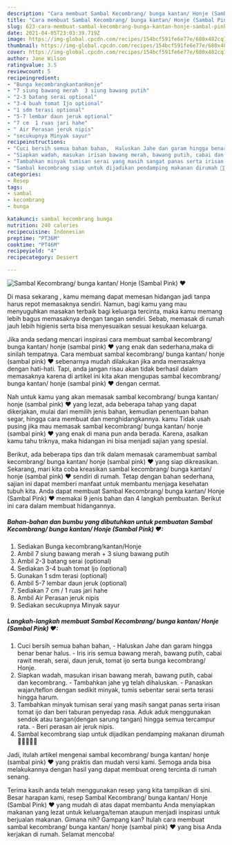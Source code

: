 ```yaml
---
description: "Cara membuat Sambal Kecombrang/ bunga kantan/ Honje (Sambal Pink) ❤ yang lezat Untuk Jualan"
title: "Cara membuat Sambal Kecombrang/ bunga kantan/ Honje (Sambal Pink) ❤ yang lezat Untuk Jualan"
slug: 623-cara-membuat-sambal-kecombrang-bunga-kantan-honje-sambal-pink-yang-lezat-untuk-jualan
date: 2021-04-05T23:03:39.719Z
image: https://img-global.cpcdn.com/recipes/154bcf591fe6e77e/680x482cq70/sambal-kecombrang-bunga-kantan-honje-sambal-pink-❤-foto-resep-utama.jpg
thumbnail: https://img-global.cpcdn.com/recipes/154bcf591fe6e77e/680x482cq70/sambal-kecombrang-bunga-kantan-honje-sambal-pink-❤-foto-resep-utama.jpg
cover: https://img-global.cpcdn.com/recipes/154bcf591fe6e77e/680x482cq70/sambal-kecombrang-bunga-kantan-honje-sambal-pink-❤-foto-resep-utama.jpg
author: Jane Wilson
ratingvalue: 3.5
reviewcount: 5
recipeingredient:
- "Bunga kecombrangkantanHonje"
- "7 siung bawang merah  3 siung bawang putih"
- "2-3 batang serai optional"
- "3-4 buah tomat Ijo optional"
- "1 sdm terasi optional"
- "5-7 lembar daun jeruk optional"
- "7 cm  1 ruas jari hahe"
- " Air Perasan jeruk nipis"
- "secukupnya Minyak sayur"
recipeinstructions:
- "Cuci bersih semua bahan bahan,  Haluskan Jahe dan garam hingga benar benar halus.  Iris iris semua bawang merah, bawang putih, cabai rawit merah, serai, daun jeruk, tomat ijo serta bunga kecombrang/ Honje."
- "Siapkan wadah, masukan irisan bawang merah, bawang putih, cabai dan kecombrang. Tambahkan jahe yg telah dihaluskan.  Panaskan wajan/teflon dengan sedikit minyak, tumis sebentar serai serta terasi hingga harum."
- "Tambahkan minyak tumisan serai yang masih sangat panas serta irisan tomat ijo dan beri taburan penyedap rasa. Aduk aduk menggunakan sendok atau tangan(dengan sarung tangan) hingga semua tercampur rata.  Beri perasan air jeruk nipis."
- "Sambal kecombrang siap untuk dijadikan pendamping makanan dirumah 👌🏻👩🏻‍🍳"
categories:
- Resep
tags:
- sambal
- kecombrang
- bunga

katakunci: sambal kecombrang bunga 
nutrition: 240 calories
recipecuisine: Indonesian
preptime: "PT36M"
cooktime: "PT46M"
recipeyield: "4"
recipecategory: Dessert

---
```



![Sambal Kecombrang/ bunga kantan/ Honje (Sambal Pink) ❤](https://img-global.cpcdn.com/recipes/154bcf591fe6e77e/680x482cq70/sambal-kecombrang-bunga-kantan-honje-sambal-pink-❤-foto-resep-utama.jpg)

Di masa  sekarang , kamu memang dapat memesan hidangan jadi tanpa harus repot memasaknya sendiri. Namun, bagi kamu yang mau menyuguhkan masakan terbaik bagi keluarga tercinta, maka kamu memang lebih bagus memasaknya dengan tangan sendiri. Sebab, memasak di rumah jauh lebih higienis serta bisa menyesuaikan sesuai kesukaan keluarga.

Jika anda sedang mencari inspirasi cara membuat sambal kecombrang/ bunga kantan/ honje (sambal pink) ❤ yang enak dan sederhana,maka di sinilah tempatnya. Cara membuat sambal kecombrang/ bunga kantan/ honje (sambal pink) ❤  sebenarnya mudah dilakukan jika anda memasaknya dengan hati-hati. Tapi, anda jangan risau akan tidak berhasil dalam memasaknya 
karena di artikel ini kita akan mengupas sambal kecombrang/ bunga kantan/ honje (sambal pink) ❤ dengan cermat.  



Nah untuk kamu yang akan memasak sambal kecombrang/ bunga kantan/ honje (sambal pink) ❤ yang lezat, ada beberapa tahap yang dapat dikerjakan, mulai dari memilih jenis bahan, kemudian penentuan bahan segar, hingga cara membuat dan menghidangkannya. kamu Tidak usah pusing jika mau memasak sambal kecombrang/ bunga kantan/ honje (sambal pink) ❤ yang enak di mana pun anda berada. Karena, asalkan kamu  tahu triknya, maka hidangan ini bisa menjadi sajian yang spesial.

Berikut, ada beberapa tips dan trik dalam memasak caramembuat sambal kecombrang/ bunga kantan/ honje (sambal pink) ❤ yang siap dikreasikan. Sekarang, mari kita coba kreasikan sambal kecombrang/ bunga kantan/ honje (sambal pink) ❤ sendiri di rumah. Tetap dengan bahan sederhana, sajian ini dapat memberi manfaat untuk membantu menjaga kesehatan tubuh kita. Anda dapat membuat Sambal Kecombrang/ bunga kantan/ Honje (Sambal Pink) ❤ memakai 9 jenis bahan dan 4 langkah pembuatan. Berikut ini cara dalam membuat hidangannya.

<!--inarticleads1-->

##### Bahan-bahan dan bumbu yang dibutuhkan untuk pembuatan Sambal Kecombrang/ bunga kantan/ Honje (Sambal Pink) ❤:

1. Sediakan Bunga kecombrang/kantan/Honje
1. Ambil 7 siung bawang merah + 3 siung bawang putih
1. Ambil 2-3 batang serai (optional)
1. Sediakan 3-4 buah tomat Ijo (optional)
1. Gunakan 1 sdm terasi (optional)
1. Ambil 5-7 lembar daun jeruk (optional)
1. Sediakan 7 cm / 1 ruas jari hahe
1. Ambil  Air Perasan jeruk nipis
1. Sediakan secukupnya Minyak sayur




<!--inarticleads2-->

##### Langkah-langkah membuat Sambal Kecombrang/ bunga kantan/ Honje (Sambal Pink) ❤:

1. Cuci bersih semua bahan bahan,  - Haluskan Jahe dan garam hingga benar benar halus.  - Iris iris semua bawang merah, bawang putih, cabai rawit merah, serai, daun jeruk, tomat ijo serta bunga kecombrang/ Honje.
1. Siapkan wadah, masukan irisan bawang merah, bawang putih, cabai dan kecombrang. - Tambahkan jahe yg telah dihaluskan.  - Panaskan wajan/teflon dengan sedikit minyak, tumis sebentar serai serta terasi hingga harum.
1. Tambahkan minyak tumisan serai yang masih sangat panas serta irisan tomat ijo dan beri taburan penyedap rasa. Aduk aduk menggunakan sendok atau tangan(dengan sarung tangan) hingga semua tercampur rata.  - Beri perasan air jeruk nipis.
1. Sambal kecombrang siap untuk dijadikan pendamping makanan dirumah 👌🏻👩🏻‍🍳




Jadi, itulah artikel mengenai  sambal kecombrang/ bunga kantan/ honje (sambal pink) ❤  yang praktis dan mudah versi kami. Semoga anda bisa melakukannya dengan hasil yang dapat membuat oreng tercinta di rumah senang. 

Terima kasih anda telah menggunakan resep yang kita tampilkan di sini. Besar harapan kami, resep  Sambal Kecombrang/ bunga kantan/ Honje (Sambal Pink) ❤ yang mudah di atas dapat membantu Anda menyiapkan makanan yang lezat untuk keluarga/teman ataupun menjadi inspirasi untuk berjualan makanan. Gimana nih? Gampang kan? Itulah cara membuat sambal kecombrang/ bunga kantan/ honje (sambal pink) ❤ yang bisa Anda kerjakan di rumah. Selamat mencoba!

